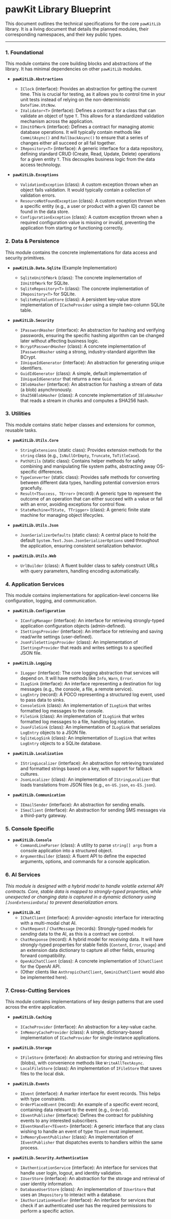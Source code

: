 ﻿# pawKit Library Blueprint

This document outlines the technical specifications for the core `pawKitLib` library. It is a living document that details the planned modules, their corresponding namespaces, and their key public types.

---

### 1. Foundational

This module contains the core building blocks and abstractions of the library. It has minimal dependencies on other `pawKitLib` modules.

*   **`pawKitLib.Abstractions`**
    *   `IClock` (interface): Provides an abstraction for getting the current time. This is crucial for testing, as it allows you to control time in your unit tests instead of relying on the non-deterministic `DateTime.UtcNow`.
    *   `IValidator<T>` (interface): Defines a contract for a class that can validate an object of type `T`. This allows for a standardized validation mechanism across the application.
    *   `IUnitOfWork` (interface): Defines a contract for managing atomic database operations. It will typically contain methods like `CommitAsync()` and `RollbackAsync()` to ensure that a series of changes either all succeed or all fail together.
    *   `IRepository<T>` (interface): A generic interface for a data repository, defining standard CRUD (Create, Read, Update, Delete) operations for a given entity `T`. This decouples business logic from the data access technology.


*   **`pawKitLib.Exceptions`**
    *   `ValidationException` (class): A custom exception thrown when an object fails validation. It would typically contain a collection of validation errors.
    *   `ResourceNotFoundException` (class): A custom exception thrown when a specific entity (e.g., a user or product with a given ID) cannot be found in the data store.
    *   `ConfigurationException` (class): A custom exception thrown when a required configuration value is missing or invalid, preventing the application from starting or functioning correctly.

### 2. Data & Persistence

This module contains the concrete implementations for data access and security primitives.

*   **`pawKitLib.Data.Sqlite`** (Example Implementation)
    *   `SqliteUnitOfWork` (class): The concrete implementation of `IUnitOfWork` for SQLite.
    *   `SqliteRepository<T>` (class): The concrete implementation of `IRepository<T>` for SQLite.
    *   `SqliteKeyValueStore` (class): A persistent key-value store implementation of `ICacheProvider` using a simple two-column SQLite table.

*   **`pawKitLib.Security`**
    *   `IPasswordHasher` (interface): An abstraction for hashing and verifying passwords, ensuring the specific hashing algorithm can be changed later without affecting business logic.
    *   `BcryptPasswordHasher` (class): A concrete implementation of `IPasswordHasher` using a strong, industry-standard algorithm like BCrypt.
    *   `IUniqueIdGenerator` (interface): An abstraction for generating unique identifiers.
    *   `GuidIdGenerator` (class): A simple, default implementation of `IUniqueIdGenerator` that returns a new `Guid`.
    *   `IBlobHasher` (interface): An abstraction for hashing a stream of data (a blob) asynchronously.
    *   `Sha256BlobHasher` (class): A concrete implementation of `IBlobHasher` that reads a stream in chunks and computes a SHA256 hash.

### 3. Utilities

This module contains static helper classes and extensions for common, reusable tasks.

*   **`pawKitLib.Utils.Core`**
    *   `StringExtensions` (static class): Provides extension methods for the `string` class (e.g., `IsNullOrEmpty`, `Truncate`, `ToTitleCase`).
    *   `PathUtils` (static class): Contains helper methods for safely combining and manipulating file system paths, abstracting away OS-specific differences.
    *   `TypeConverter` (static class): Provides safe methods for converting between different data types, handling potential conversion errors gracefully.
    *   `Result<TSuccess, TError>` (record): A generic type to represent the outcome of an operation that can either succeed with a value or fail with an error, avoiding exceptions for control flow.
    *   `StateMachine<TState, TTrigger>` (class): A generic finite state machine for managing object lifecycles.

*   **`pawKitLib.Utils.Json`**
    *   `JsonSerializerDefaults` (static class): A central place to hold the default `System.Text.Json.JsonSerializerOptions` used throughout the application, ensuring consistent serialization behavior.

*   **`pawKitLib.Utils.Web`**
    *   `UrlBuilder` (class): A fluent builder class to safely construct URLs with query parameters, handling encoding automatically.

### 4. Application Services

This module contains implementations for application-level concerns like configuration, logging, and communication.

*   **`pawKitLib.Configuration`**
    *   `IConfigManager` (interface): An interface for retrieving strongly-typed application configuration objects (admin-defined).
    *   `ISettingsProvider` (interface): An interface for retrieving and saving read/write settings (user-defined).
    *   `JsonFileSettingsProvider` (class): An implementation of `ISettingsProvider` that reads and writes settings to a specified JSON file.

*   **`pawKitLib.Logging`**
    *   `ILogger` (interface): The core logging abstraction that services will depend on. It will have methods like `Info`, `Warn`, `Error`.
    *   `ILogSink` (interface): An interface representing a destination for log messages (e.g., the console, a file, a remote service).
    *   `LogEntry` (record): A POCO representing a structured log event, used to pass data to sinks.
    *   `ConsoleSink` (class): An implementation of `ILogSink` that writes formatted log messages to the console.
    *   `FileSink` (class): An implementation of `ILogSink` that writes formatted log messages to a file, handling log rotation.
    *   `JsonFileSink` (class): An implementation of `ILogSink` that serializes `LogEntry` objects to a JSON file.
    *   `SqliteLogSink` (class): An implementation of `ILogSink` that writes `LogEntry` objects to a SQLite database.

*   **`pawKitLib.Localization`**
    *   `IStringLocalizer` (interface): An abstraction for retrieving translated and formatted strings based on a key, with support for fallback cultures.
    *   `JsonLocalizer` (class): An implementation of `IStringLocalizer` that loads translations from JSON files (e.g., `en-US.json`, `es-ES.json`).

*   **`pawKitLib.Communication`**
    *   `IEmailSender` (interface): An abstraction for sending emails.
    *   `ISmsClient` (interface): An abstraction for sending SMS messages via a third-party gateway.

### 5. Console Specific

*   **`pawKitLib.Console`**
    *   `CommandLineParser` (class): A utility to parse `string[] args` from a console application into a structured object.
    *   `ArgumentBuilder` (class): A fluent API to define the expected arguments, options, and commands for a console application.

### 6. AI Services

*This module is designed with a hybrid model to handle volatile external API contracts. Core, stable data is mapped to strongly-typed properties, while unexpected or changing data is captured in a dynamic dictionary using `[JsonExtensionData]` to prevent deserialization errors.*

*   **`pawKitLib.AI`**
    *   `IChatClient` (interface): A provider-agnostic interface for interacting with a multi-modal chat AI.
    *   `ChatRequest` / `ChatMessage` (records): Strongly-typed models for *sending* data to the AI, as this is a contract we control.
    *   `ChatResponse` (record): A hybrid model for *receiving* data. It will have strongly-typed properties for stable fields (`Content`, `Error`, `Usage`) and an extension data dictionary to capture all other fields, ensuring forward compatibility.
    *   `OpenAiChatClient` (class): A concrete implementation of `IChatClient` for the OpenAI API.
    *   (Other clients like `AnthropicChatClient`, `GeminiChatClient` would also be implemented here).

### 7. Cross-Cutting Services

This module contains implementations of key design patterns that are used across the entire application.

*   **`pawKitLib.Caching`**
    *   `ICacheProvider` (interface): An abstraction for a key-value cache.
    *   `InMemoryCacheProvider` (class): A simple, dictionary-based implementation of `ICacheProvider` for single-instance applications.

*   **`pawKitLib.Storage`**
    *   `IFileStore` (interface): An abstraction for storing and retrieving files (blobs), with convenience methods like `WriteAllTextAsync`.
    *   `LocalFileStore` (class): An implementation of `IFileStore` that saves files to the local disk.

*   **`pawKitLib.Events`**
    *   `IEvent` (interface): A marker interface for event records. This helps with type constraints.
    *   `OrderPlacedEvent` (record): An example of a specific event record, containing data relevant to the event (e.g., `OrderId`).
    *   `IEventPublisher` (interface): Defines the contract for publishing events to any interested subscribers.
    *   `IEventHandler<TEvent>` (interface): A generic interface that any class wishing to handle an event of type `TEvent` must implement.
    *   `InMemoryEventPublisher` (class): An implementation of `IEventPublisher` that dispatches events to handlers within the same process.

*   **`pawKitLib.Security.Authentication`**
    *   `IAuthenticationService` (interface): An interface for services that handle user login, logout, and identity validation.
    *   `IUserStore` (interface): An abstraction for the storage and retrieval of user identity information.
    *   `DatabaseUserStore` (class): An implementation of `IUserStore` that uses an `IRepository` to interact with a database.
    *   `IAuthorizationHandler` (interface): An interface for services that check if an authenticated user has the required permissions to perform a specific action.
